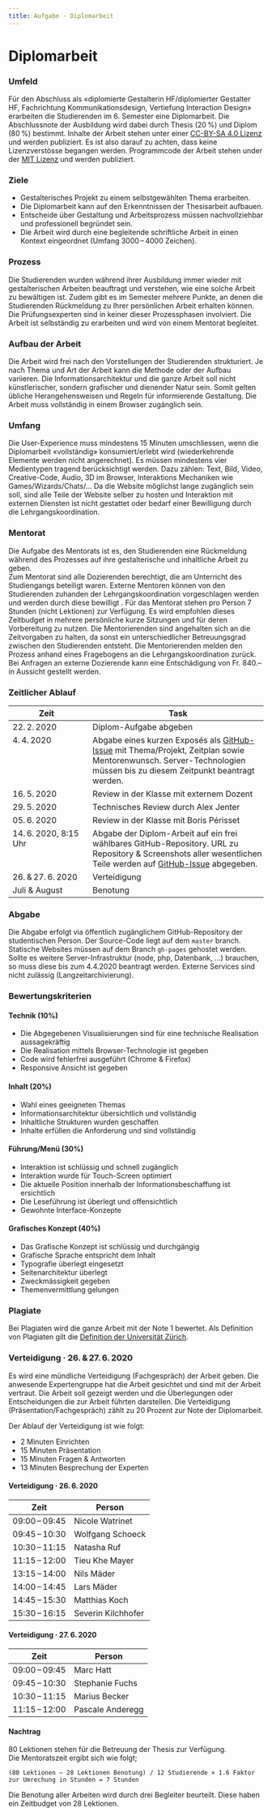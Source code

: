 ```yaml
---
title: Aufgabe · Diplomarbeit
---
```



# Diplomarbeit


### Umfeld

Für den Abschluss als «diplomierte Gestalterin HF/diplomierter Gestalter HF, Fachrichtung Kommunikationsdesign, Vertiefung Interaction Design» erarbeiten die Studierenden im 6. Semester eine Diplomarbeit. Die Abschlussnote der Ausbildung wird dabei durch Thesis (20 %) und Diplom (80 %) bestimmt.
Inhalte der Arbeit stehen unter einer [CC-BY-SA 4.0 Lizenz](https://creativecommons.org/licenses/by-sa/4.0/) und werden publiziert. Es ist also darauf zu achten, dass keine Lizenzverstösse begangen werden.
Programmcode der Arbeit stehen under der [MIT Lizenz](https://opensource.org/licenses/MIT) und werden publiziert.

### Ziele
* Gestalterisches Projekt zu einem selbstgewählten Thema erarbeiten.
* Die Diplomarbeit kann auf den Erkenntnissen der  Thesisarbeit aufbauen.
* Entscheide über Gestaltung und Arbeitsprozess müssen nachvollziehbar und professionell begründet sein.
* Die Arbeit wird durch eine begleitende schriftliche Arbeit in einen Kontext eingeordnet (Umfang 3000 – 4000 Zeichen).

### Prozess
Die Studierenden wurden während ihrer Ausbildung immer wieder mit gestalterischen Arbeiten beauftragt und verstehen, wie eine solche Arbeit zu bewältigen ist. Zudem gibt es im Semester mehrere Punkte, an denen die Studierenden Rückmeldung zu Ihrer persönlichen Arbeit erhalten können. Die Prüfungsexperten sind in keiner dieser Prozessphasen involviert. Die Arbeit ist  selbständig zu erarbeiten und wird von einem Mentorat begleitet.

### Aufbau der Arbeit
Die Arbeit wird frei nach den Vorstellungen der Studierenden strukturiert. Je nach Thema und Art der Arbeit kann die Methode oder der Aufbau variieren. Die Informationsarchitektur und die ganze Arbeit soll nicht künstlerischer, sondern grafischer und dienender Natur sein. Somit gelten übliche Herangehensweisen und Regeln für informierende Gestaltung. Die Arbeit muss vollständig in einem Browser zugänglich sein.

### Umfang
Die User-Experience muss mindestens 15 Minuten umschliessen, wenn die Diplomarbeit «vollständig» konsumiert/erlebt wird (wiederkehrende Elemente werden nicht angerechnet). Es müssen mindestens vier Medientypen tragend berücksichtigt werden. Dazu zählen: Text, Bild, Video, Creative-Code, Audio, 3D im Browser, Interaktions Mechaniken wie Games/Wizards/Chats/...
Da die Website möglichst lange zugänglich sein soll, sind alle Teile der Website selber zu hosten und Interaktion mit externen Diensten ist nicht gestattet oder bedarf einer Bewilligung durch die Lehrgangskoordination.


### Mentorat

Die Aufgabe des Mentorats ist es, den Studierenden eine Rückmeldung während des Prozesses auf ihre gestalterische und inhaltliche Arbeit zu geben.  
Zum Mentorat sind alle Dozierenden berechtigt, die am Unterricht des Studiengangs beteiligt waren. Externe Mentoren können von den Studierenden zuhanden der Lehrgangskoordination vorgeschlagen werden und werden durch diese bewilligt .
Für das Mentorat stehen pro Person 7 Stunden (nicht Lektionen) zur Verfügung. Es wird empfohlen dieses Zeitbudget in mehrere persönliche kurze Sitzungen und für deren Vorbereitung zu nutzen. Die Mentorierenden sind angehalten sich an die Zeitvorgaben zu halten, da sonst ein unterschiedlicher Betreuungsgrad zwischen den Studierenden entsteht.
Die Mentorierenden melden den Prozess anhand eines Fragebogens an die Lehrgangskoordination zurück.
Bei Anfragen an externe Dozierende kann eine Entschädigung von Fr. 840.– in Aussicht gestellt werden.

### Zeitlicher Ablauf

<style>
.nobreak {
  white-space: nowrap;
}

.tab-spaced td,
.tab-spaced th {
  vertical-align: top;
  padding-right: 1rem;
}

.tab-spaced td:last-child,
.tab-spaced th:last-child {
  padding-right: 0;
}
</style>

<div class="tab-spaced">


| Zeit | Task |
| --------- | --------- |
| 22. 2. 2020 | Diplom-Aufgabe abgeben |
| 4. 4. 2020 | Abgabe eines kurzen Exposés als [GitHub-Issue](https://github.com/logrinto/IAD2017.diplom/issues) mit Thema/Projekt, Zeitplan sowie Mentorenwunsch. Server-Technologien müssen bis zu diesem Zeitpunkt beantragt werden. |
| 16. 5. 2020 | Review in der Klasse mit externem Dozent |
| 29. 5. 2020 | Technisches Review durch Alex Jenter |
| 05. 6. 2020 | Review in der Klasse mit Boris Périsset |
| 14. 6. 2020, 8:15 Uhr | Abgabe der Diplom-Arbeit auf ein frei wählbares GitHub-Repository. URL zu Repository & Screenshots aller wesentlichen Teile werden auf [GitHub-Issue](https://github.com/logrinto/IAD2017.diplom/issues) abgegeben. |
| <span class="nobreak">26. & 27. 6. 2020</span> | Verteidigung |
| Juli & August | Benotung |

</div>


### Abgabe
Die Abgabe erfolgt via öffentlich zugänglichem GitHub-Repository der studentischen Person. Der Source-Code liegt auf dem `master` branch. Statische Websites müssen auf dem Branch `gh-pages` gehostet werden. Sollte es weitere Server-Infrastruktur (node, php, Datenbank, …) brauchen, so muss diese bis zum 4.4.2020 beantragt werden. Externe Services sind nicht zulässig (Langzeitarchivierung).

### Bewertungskriterien
#### Technik (10%)
* Die Abgegebenen Visualisierungen sind für eine technische Realisation aussagekräftig
* Die Realisation mittels Browser-Technologie ist gegeben
* Code wird fehlerfrei ausgeführt (Chrome & Firefox)
* Responsive Ansicht ist gegeben

#### Inhalt (20%)
* Wahl eines geeigneten Themas
* Informationsarchitektur übersichtlich und vollständig
* Inhaltliche Strukturen wurden geschaffen
* Inhalte erfüllen die Anforderung und sind vollständig

#### Führung/Menü (30%)
* Interaktion ist schlüssig und schnell zugänglich
* Interaktion wurde für Touch-Screen optimiert
* Die aktuelle Position innerhalb der Informationsbeschaffung ist ersichtlich
* Die Leseführung ist überlegt und offensichtlich
* Gewohnte Interface-Konzepte

#### Grafisches Konzept (40%)
* Das Grafische Konzept ist schlüssig und durchgängig
* Grafische Sprache entspricht dem Inhalt
* Typografie überlegt eingesetzt
* Seitenarchitektur überlegt
* Zweckmässigkeit gegeben
* Themenvermittlung gelungen


### Plagiate
Bei Plagiaten wird die ganze Arbeit mit der Note 1 bewertet. Als Definition von Plagiaten gilt die [Definition der Universität Zürich](https://web.archive.org/web/20180718162232/http://www.uzh.ch/de/studies/teaching/plagiate.html).


### Verteidigung · 26. & 27. 6. 2020

Es wird eine mündliche Verteidigung (Fachgespräch) der Arbeit geben. Die anwesende Expertengruppe hat die Arbeit gesichtet und sind mit der Arbeit vertraut. Die Arbeit soll gezeigt werden und die Überlegungen oder Entscheidungen die zur Arbeit führten darstellen. Die Verteidigung (Präsentation/Fachgespräch) zählt zu 20 Prozent zur Note der Diplomarbeit.

Der Ablauf der Verteidigung ist wie folgt:

* 2 Minuten Einrichten
* 15 Minuten Präsentation
* 15 Minuten Fragen & Antworten
* 13 Minuten Besprechung der Experten

#### Verteidigung · 26. 6. 2020
| Zeit          | Person             |
|---------------|--------------------|
| 09:00 – 09:45 | Nicole Watrinet |
| 09:45 – 10:30 | Wolfgang Schoeck |
| 10:30 – 11:15 | Natasha Ruf |
| 11:15 – 12:00 | Tieu Khe Mayer |
| 13:15 – 14:00 | Nils Mäder |
| 14:00 – 14:45 | Lars Mäder |
| 14:45 – 15:30 | Matthias Koch |
| 15:30 – 16:15 | Severin Kilchhofer |


#### Verteidigung · 27. 6. 2020
| Zeit          | Person             |
|---------------|--------------------|
| 09:00 – 09:45 | Marc Hatt |
| 09:45 – 10:30 | Stephanie Fuchs |
| 10:30 – 11:15 | Marius Becker |
| 11:15 – 12:00 | Pascale Anderegg |


#### Nachtrag

80 Lektionen stehen für die Betreuung der Thesis zur Verfügung.  
Die Mentoratszeit ergibt sich wie folgt;

`
(80 Lektionen – 28 Lektionen Benotung) / 12 Studierende × 1.6 Faktor zur Umrechung in Stunden = 7 Stunden
`

Die Benotung aller Arbeiten wird durch drei Begleiter beurteilt. Diese haben ein Zeitbudget von 28 Lektionen.
